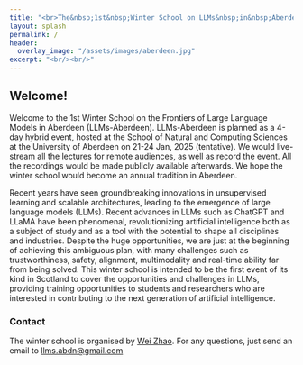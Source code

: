 ```yaml
---
title: "<br>The&nbsp;1st&nbsp;Winter School on LLMs&nbsp;in&nbsp;Aberdeen<br>Jan 21-24, 2025<br><br><br> "
layout: splash
permalink: /
header:
  overlay_image: "/assets/images/aberdeen.jpg"
excerpt: "<br/><br/>"
---
```


## Welcome!

Welcome to the 1st Winter School on the Frontiers of Large Language Models in Aberdeen (LLMs-Aberdeen). LLMs-Aberdeen is planned as a 4-day hybrid event, hosted at the School of Natural and Computing Sciences at the University of Aberdeen on 21-24 Jan, 2025 (tentative). We would live-stream all the lectures for remote audiences, as well as record the event. All the recordings would be made publicly available afterwards. We hope the winter school would become an annual tradition in Aberdeen. 

Recent years have seen groundbreaking innovations in unsupervised learning and scalable architectures, leading to the emergence of large language models (LLMs). Recent advances in LLMs such as ChatGPT and LLaMA have been phenomenal, revolutionizing artificial intelligence both as a subject of study and as a tool with the potential to shape all disciplines and industries. Despite the huge opportunities, we are just at the beginning of achieving this ambiguous plan, with many challenges such as trustworthiness, safety, alignment, multimodality and real-time ability far from being solved. This winter school is intended to be the first event of its kind in Scotland to cover the opportunities and challenges in LLMs, providing training opportunities to students and researchers who are interested in contributing to the next generation of artificial intelligence. 

### Contact

The winter school is organised by [Wei Zhao](https://www.abdn.ac.uk/people/wei.zhao). For any questions, just send an email to <a href="mailto:llms.abdn@gmail.com">llms.abdn@gmail.com</a>
